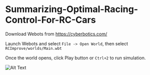 # Summarizing-Optimal-Racing-Control-For-RC-Cars

Download Webots from https://cyberbotics.com/

Launch Webots and select `File -> Open World`, then select `RCImprove/worlds/Main.wbt`

Once the world opens, click Play button or `Ctrl+2` to run simulation.

![Alt Text](https://github.com/dzijianc/Learning-Model-Predictive-Control-For-RC-Cars/blob/main/2024-04-12%2015-07-26.gif)
